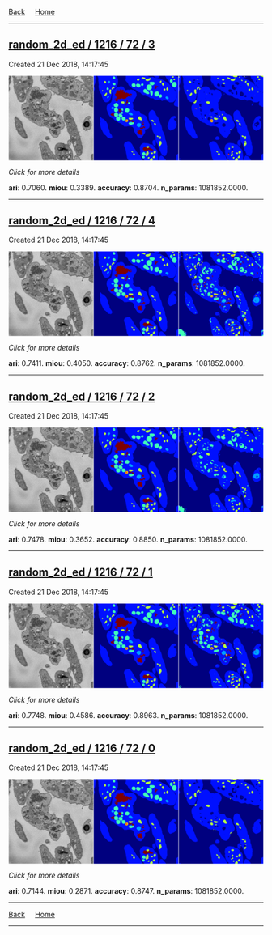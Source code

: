 
[Back](..)&nbsp;&nbsp;&nbsp;&nbsp;&nbsp;[Home](https://leapmanlab.github.io/snapshots)

---

<div class="summary"><a href="3"><h2>random_2d_ed / 1216 / 72 / 3</h2></a><p>Created 21 Dec 2018, 14:17:45
</p><a href="3"><img src="3/media/summary.png" align="center"></a><p>
<i>Click for more details</i>
</p></div>

**ari**: 0.7060. **miou**: 0.3389. **accuracy**: 0.8704. **n_params**: 1081852.0000. 

---

<div class="summary"><a href="4"><h2>random_2d_ed / 1216 / 72 / 4</h2></a><p>Created 21 Dec 2018, 14:17:45
</p><a href="4"><img src="4/media/summary.png" align="center"></a><p>
<i>Click for more details</i>
</p></div>

**ari**: 0.7411. **miou**: 0.4050. **accuracy**: 0.8762. **n_params**: 1081852.0000. 

---

<div class="summary"><a href="2"><h2>random_2d_ed / 1216 / 72 / 2</h2></a><p>Created 21 Dec 2018, 14:17:45
</p><a href="2"><img src="2/media/summary.png" align="center"></a><p>
<i>Click for more details</i>
</p></div>

**ari**: 0.7478. **miou**: 0.3652. **accuracy**: 0.8850. **n_params**: 1081852.0000. 

---

<div class="summary"><a href="1"><h2>random_2d_ed / 1216 / 72 / 1</h2></a><p>Created 21 Dec 2018, 14:17:45
</p><a href="1"><img src="1/media/summary.png" align="center"></a><p>
<i>Click for more details</i>
</p></div>

**ari**: 0.7748. **miou**: 0.4586. **accuracy**: 0.8963. **n_params**: 1081852.0000. 

---

<div class="summary"><a href="0"><h2>random_2d_ed / 1216 / 72 / 0</h2></a><p>Created 21 Dec 2018, 14:17:45
</p><a href="0"><img src="0/media/summary.png" align="center"></a><p>
<i>Click for more details</i>
</p></div>

**ari**: 0.7144. **miou**: 0.2871. **accuracy**: 0.8747. **n_params**: 1081852.0000. 

---

[Back](..)&nbsp;&nbsp;&nbsp;&nbsp;&nbsp;[Home](https://leapmanlab.github.io/snapshots)

---